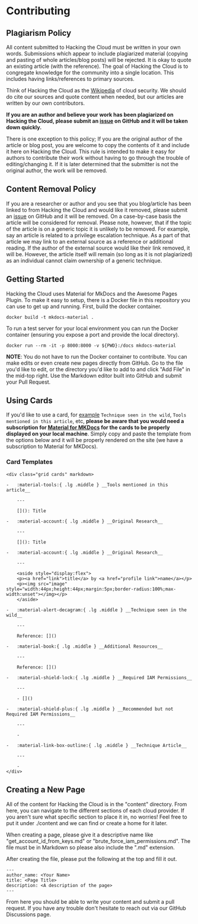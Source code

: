 # Contributing

## Plagiarism Policy

All content submitted to Hacking the Cloud must be written in your own words. Submissions which appear to include plagiarized material (copying and pasting of whole articles/blog posts) will be rejected. It is okay to quote an existing article (with the reference). The goal of Hacking the Cloud is to congregate knowledge for the community into a single location. This includes having links/references to primary sources.

Think of Hacking the Cloud as the [Wikipedia](https://www.wikipedia.org/) of cloud security. We should do cite our sources and quote content when needed, but our articles are written by our own contributors.

__If you are an author and believe your work has been plagiarized on Hacking the Cloud, please submit an [issue](https://github.com/Hacking-the-Cloud/hackingthe.cloud/issues) on GitHub and it will be taken down quickly.__

There is one exception to this policy; If you are the original author of the article or blog post, you are welcome to copy the contents of it and include it here on Hacking the Cloud. This rule is intended to make it easy for authors to contribute their work without having to go through the trouble of editing/changing it. If it is later determined that the submitter is not the original author, the work will be removed.

## Content Removal Policy

If you are a researcher or author and you see that you blog/article has been linked to from Hacking the Cloud and would like it removed, please submit an [issue](https://github.com/Hacking-the-Cloud/hackingthe.cloud/issues) on GitHub and it will be removed. On a case-by-case basis the article will be considered for removal. Please note, however, that if the topic of the article is on a generic topic it is unlikely to be removed. For example, say an article is related to a privilege escalation technique. As a part of that article we may link to an external source as a reference or additional reading. If the author of the external source would like their link removed, it will be. However, the article itself will remain (so long as it is not plagiarized) as an individual cannot claim ownership of a generic technique.

## Getting Started

Hacking the Cloud uses Material for MkDocs and the Awesome Pages Plugin. To make it easy to setup, there is a Docker file in this repository you can use to get up and running. First, build the docker container.

```
docker build -t mkdocs-material .
```

To run a test server for your local environment you can run the Docker container (ensuring you expose a port and provide the local directory).

```
docker run --rm -it -p 8000:8000 -v ${PWD}:/docs mkdocs-material
```

__NOTE__: You do not have to run the Docker container to contribute. You can make edits or even create new pages directly from GitHub. Go to the file you'd like to edit, or the directory you'd like to add to and click "Add File" in the mid-top right. Use the Markdown editor built into GitHub and submit your Pull Request.

## Using Cards

If you'd like to use a card, for [example](https://hackingthe.cloud/aws/post_exploitation/create_a_console_session_from_iam_credentials/) `Technique seen in the wild`, `Tools mentioned in this article`, etc, __please be aware that you would need a subscription for [Material for MKDocs](https://squidfunk.github.io/mkdocs-material/reference/grids/#using-card-grids) for the cards to be properly displayed on your local machine__. Simply copy and paste the template from the options below and it will be properly rendered on the site (we have a subscription to Material for MKDocs).

### Card Templates

```
<div class="grid cards" markdown>

-   :material-tools:{ .lg .middle } __Tools mentioned in this article__

    ---

    [](): Title

-   :material-account:{ .lg .middle } __Original Research__

    ---

    [](): Title

-   :material-account:{ .lg .middle } __Original Research__

    ---

    <aside style="display:flex">
    <p><a href="link">title</a> by <a href="profile link">name</a></p>
    <p><img src="image" style="width:44px;height:44px;margin:5px;border-radius:100%;max-width:unset"></img></p>
    </aside>

-   :material-alert-decagram:{ .lg .middle } __Technique seen in the wild__

    ---

    Reference: []()

-   :material-book:{ .lg .middle } __Additional Resources__

    ---

    Reference: []()

-   :material-shield-lock:{ .lg .middle } __Required IAM Permissions__

    ---

    - []()

-   :material-shield-plus:{ .lg .middle } __Recommended but not Required IAM Permissions__

    ---

    - 

-   :material-link-box-outline:{ .lg .middle } __Technique Article__

    ---

    - 
</div>
```

## Creating a New Page

All of the content for Hacking the Cloud is in the "content" directory. From here, you can navigate to the different sections of each cloud provider. If you aren't sure what specific section to place it in, no worries! Feel free to put it under ./content and we can find or create a home for it later.

When creating a page, please give it a descriptive name like "get_account_id_from_keys.md" or "brute_force_iam_permissions.md". The file must be in Markdown so please also include the ".md" extension.

After creating the file, please put the following at the top and fill it out.

```
---
author_name: <Your Name>
title: <Page Title>
description: <A description of the page>
---
```

From here you should be able to write your content and submit a pull request. If you have any trouble don't hesitate to reach out via our GitHub Discussions page.